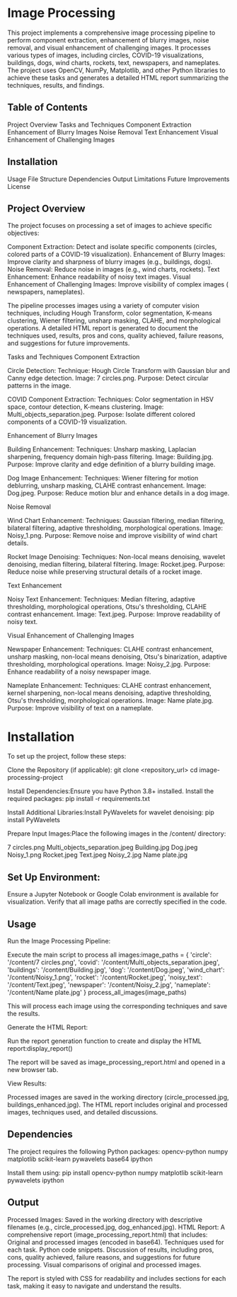 # Image Processing 
This project implements a comprehensive image processing pipeline to perform component extraction, enhancement of blurry images, noise removal, and visual enhancement of challenging images. It processes various types of images, including circles, COVID-19 visualizations, buildings, dogs, wind charts, rockets, text, newspapers, and nameplates. The project uses OpenCV, NumPy, Matplotlib, and other Python libraries to achieve these tasks and generates a detailed HTML report summarizing the techniques, results, and findings.

## Table of Contents

Project Overview
Tasks and Techniques
Component Extraction
Enhancement of Blurry Images
Noise Removal
Text Enhancement
Visual Enhancement of Challenging Images


## Installation
Usage
File Structure
Dependencies
Output
Limitations
Future Improvements
License


## Project Overview
The project focuses on processing a set of images to achieve specific objectives:

Component Extraction: Detect and isolate specific components (circles, colored parts of a COVID-19 visualization).
Enhancement of Blurry Images: Improve clarity and sharpness of blurry images (e.g., buildings, dogs).
Noise Removal: Reduce noise in images (e.g., wind charts, rockets).
Text Enhancement: Enhance readability of noisy text images.
Visual Enhancement of Challenging Images: Improve visibility of complex images ( newspapers, nameplates).

The pipeline processes images using a variety of computer vision techniques, including Hough Transform, color segmentation, K-means clustering, Wiener filtering, unsharp masking, CLAHE, and morphological operations. A detailed HTML report is generated to document the techniques used, results, pros and cons, quality achieved, failure reasons, and suggestions for future improvements.

Tasks and Techniques
Component Extraction

Circle Detection:
Technique: Hough Circle Transform with Gaussian blur and Canny edge detection.
Image: 7 circles.png.
Purpose: Detect circular patterns in the image.


COVID Component Extraction:
Techniques: Color segmentation in HSV space, contour detection, K-means clustering.
Image: Multi_objects_separation.jpeg.
Purpose: Isolate different colored components of a COVID-19 visualization.



Enhancement of Blurry Images

Building Enhancement:
Techniques: Unsharp masking, Laplacian sharpening, frequency domain high-pass filtering.
Image: Building.jpg.
Purpose: Improve clarity and edge definition of a blurry building image.


Dog Image Enhancement:
Techniques: Wiener filtering for motion deblurring, unsharp masking, CLAHE contrast enhancement.
Image: Dog.jpeg.
Purpose: Reduce motion blur and enhance details in a dog image.



Noise Removal

Wind Chart Enhancement:
Techniques: Gaussian filtering, median filtering, bilateral filtering, adaptive thresholding, morphological operations.
Image: Noisy_1.png.
Purpose: Remove noise and improve visibility of wind chart details.


Rocket Image Denoising:
Techniques: Non-local means denoising, wavelet denoising, median filtering, bilateral filtering.
Image: Rocket.jpeg.
Purpose: Reduce noise while preserving structural details of a rocket image.



Text Enhancement

Noisy Text Enhancement:
Techniques: Median filtering, adaptive thresholding, morphological operations, Otsu's thresholding, CLAHE contrast enhancement.
Image: Text.jpeg.
Purpose: Improve readability of noisy text.



Visual Enhancement of Challenging Images

Newspaper Enhancement:
Techniques: CLAHE contrast enhancement, unsharp masking, non-local means denoising, Otsu's binarization, adaptive thresholding, morphological operations.
Image: Noisy_2.jpg.
Purpose: Enhance readability of a noisy newspaper image.


Nameplate Enhancement:
Techniques: CLAHE contrast enhancement, kernel sharpening, non-local means denoising, adaptive thresholding, Otsu's thresholding, morphological operations.
Image: Name plate.jpg.
Purpose: Improve visibility of text on a nameplate.




# Installation
To set up the project, follow these steps:

Clone the Repository (if applicable):
git clone <repository_url>
cd image-processing-project


Install Dependencies:Ensure you have Python 3.8+ installed. Install the required packages:
pip install -r requirements.txt


Install Additional Libraries:Install PyWavelets for wavelet denoising:
pip install PyWavelets


Prepare Input Images:Place the following images in the /content/ directory:

7 circles.png
Multi_objects_separation.jpeg
Building.jpg
Dog.jpeg
Noisy_1.png
Rocket.jpeg
Text.jpeg
Noisy_2.jpg
Name plate.jpg


## Set Up Environment:

Ensure a Jupyter Notebook or Google Colab environment is available for visualization.
Verify that all image paths are correctly specified in the code.




## Usage

Run the Image Processing Pipeline:

Execute the main script to process all images:image_paths = {
    'circle': '/content/7 circles.png',
    'covid': '/content/Multi_objects_separation.jpeg',
    'buildings': '/content/Building.jpg',
    'dog': '/content/Dog.jpeg',
    'wind_chart': '/content/Noisy_1.png',
    'rocket': '/content/Rocket.jpeg',
    'noisy_text': '/content/Text.jpeg',
    'newspaper': '/content/Noisy_2.jpg',
    'nameplate': '/content/Name plate.jpg'
}
process_all_images(image_paths)


This will process each image using the corresponding techniques and save the results.


Generate the HTML Report:

Run the report generation function to create and display the HTML report:display_report()


The report will be saved as image_processing_report.html and opened in a new browser tab.


View Results:

Processed images are saved in the working directory (circle_processed.jpg, buildings_enhanced.jpg).
The HTML report includes original and processed images, techniques used, and detailed discussions.





## Dependencies
The project requires the following Python packages:
opencv-python
numpy
matplotlib
scikit-learn
pywavelets
base64
ipython

Install them using:
pip install opencv-python numpy matplotlib scikit-learn pywavelets ipython


## Output

Processed Images: Saved in the working directory with descriptive filenames (e.g., circle_processed.jpg, dog_enhanced.jpg).
HTML Report: A comprehensive report (image_processing_report.html) that includes:
Original and processed images (encoded in base64).
Techniques used for each task.
Python code snippets.
Discussion of results, including pros, cons, quality achieved, failure reasons, and suggestions for future processing.
Visual comparisons of original and processed images.



The report is styled with CSS for readability and includes sections for each task, making it easy to navigate and understand the results.




